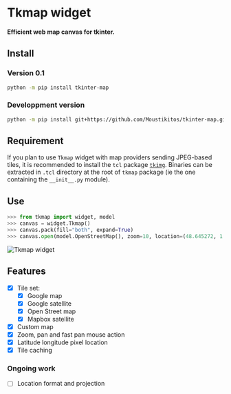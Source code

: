 # Tkmap widget

**Efficient web map canvas for tkinter.**

## Install

### Version 0.1

```bash
python -m pip install tkinter-map
```

### Developpment version

```bash
python -m pip install git+https://github.com/Moustikitos/tkinter-map.git@master
```

## Requirement

If you plan to use `Tkmap` widget with map providers sending JPEG-based tiles,
it is recommended to install the `tcl` package
[`tkimg`](https://sourceforge.net/projects/tkimg/). Binaries can be extracted
in `.tcl` directory at the root of `tkmap` package (ie the one containing the
`__init__.py` module).

## Use

```python
>>> from tkmap import widget, model
>>> canvas = widget.Tkmap()
>>> canvas.pack(fill="both", expand=True)
>>> canvas.open(model.OpenStreetMap(), zoom=10, location=(48.645272, 1.841411))
```

![Tkmap widget](./docs/widget.png)

## Features

- [x] Tile set:
  - [x] Google map
  - [x] Google satellite
  - [x] Open Street map
  - [x] Mapbox satellite
- [x] Custom map
- [x] Zoom, pan and fast pan mouse action
- [x] Latitude longitude pixel location
- [x] Tile caching

### Ongoing work

- [ ] Location format and projection
